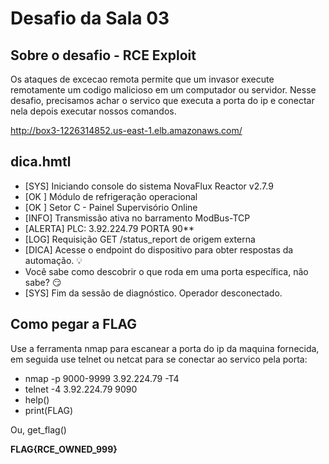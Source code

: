 # Desafio da Sala 03
## Sobre o desafio - RCE Exploit
Os ataques de excecao remota permite que um invasor execute remotamente um codigo malicioso em um computador ou servidor.
Nesse desafio, precisamos achar o servico que executa a porta do ip e conectar nela depois executar nossos comandos.

http://box3-1226314852.us-east-1.elb.amazonaws.com/

## dica.hmtl
* [SYS] Iniciando console do sistema NovaFlux Reactor v2.7.9
* [OK ] Módulo de refrigeração operacional
* [OK ] Setor C - Painel Supervisório Online
* [INFO] Transmissão ativa no barramento ModBus-TCP
* [ALERTA] PLC: 3.92.224.79 PORTA 90**
* [LOG] Requisição GET /status_report de origem externa
* [DICA] Acesse o endpoint do dispositivo para obter respostas da automação. 💡
* Você sabe como descobrir o que roda em uma porta específica, não sabe? 😏
* [SYS] Fim da sessão de diagnóstico. Operador desconectado. 

## Como pegar a FLAG
Use a ferramenta nmap para escanear a porta do ip da maquina fornecida, em seguida use telnet ou netcat para se conectar ao servico pela porta:

* nmap -p 9000-9999 3.92.224.79 -T4
* telnet -4 3.92.224.79 9090
* help()
* print(FLAG)

Ou, get_flag()

**FLAG{RCE_OWNED_999}**
